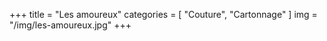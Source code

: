 +++
title = "Les amoureux"
categories = [ "Couture", "Cartonnage" ]
img = "/img/les-amoureux.jpg"
+++
